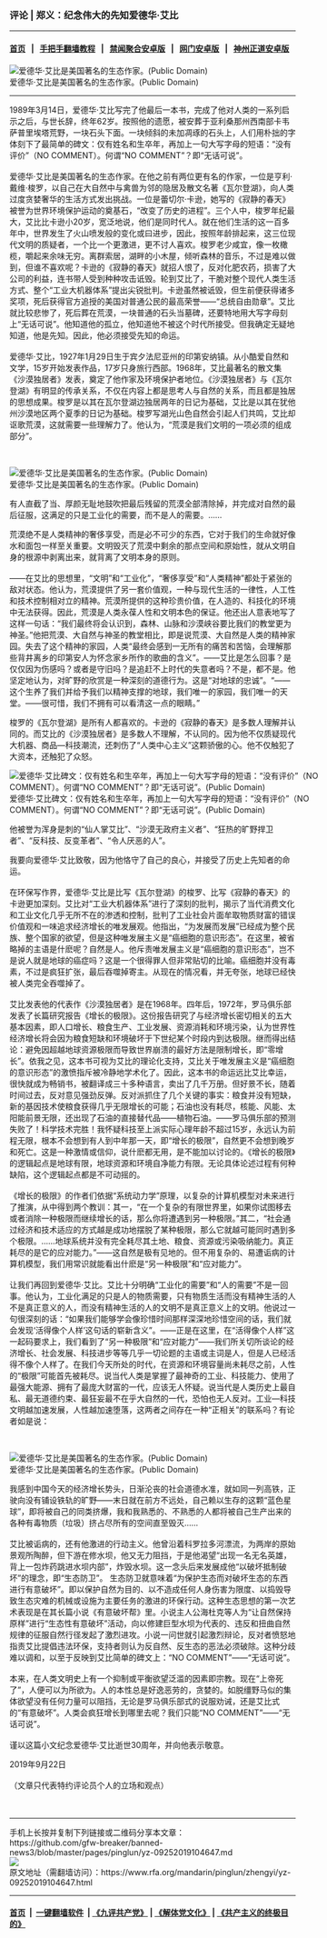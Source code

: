 ### 评论 | 郑义：纪念伟大的先知爱德华·艾比
------------------------

#### [首页](https://github.com/gfw-breaker/banned-news3/blob/master/README.md) &nbsp;&nbsp;|&nbsp;&nbsp; [手把手翻墙教程](https://github.com/gfw-breaker/guides/wiki) &nbsp;&nbsp;|&nbsp;&nbsp; [禁闻聚合安卓版](https://github.com/gfw-breaker/bn-android) &nbsp;&nbsp;|&nbsp;&nbsp; [网门安卓版](https://github.com/oGate2/oGate) &nbsp;&nbsp;|&nbsp;&nbsp; [神州正道安卓版](https://github.com/SzzdOgate/update) 



<div id="headerimg">
 <img alt="爱德华·艾比是美国著名的生态作家。(Public Domain)" src="https://www.rfa.org/mandarin/pinglun/zhengyi/yz-09252019104647.html/11.jpg/@@images/5a75d4da-82da-46ef-9b91-593bbe7fa0d7.jpeg" title="爱德华·艾比是美国著名的生态作家。(Public Domain)"/>
 <div id="headerimgcontents">
  <div id="headerimgcaption">
   <span>
    爱德华·艾比是美国著名的生态作家。(Public Domain)
   </span>
   <!-- zoomattribute -->
  </div>
  <!-- headerimgcaption -->
 </div>
 <!-- headerimagecontents -->
</div>

<hr/>
<div id="storytext">
 <div>
  <div class="slot_header">
  </div>
 </div>
 <p>
  1989年3月14日，爱德华·艾比写完了他最后一本书，完成了他对人类的一系列启示之后，与世长辞，终年62岁。按照他的遗愿，被安葬于亚利桑那州西南部卡韦萨普里埃塔荒野，一块石头下面。一块倾斜的未加凋琢的石头上，人们用朴拙的字体刻下了最简单的碑文：仅有姓名和生卒年，再加上一句大写字母的短语：“没有评价”（NO COMMENT）。何谓“NO COMMENT”？即“无话可说”。
  <br/>
  <br/>
  爱德华·艾比是美国著名的生态作家。在他之前有两位更有名的作家，一位是亨利·戴维·梭罗，以自己在大自然中与禽兽为邻的隐居及散文名著《瓦尔登湖》，向人类过度贪婪奢华的生活方式发出挑战。一位是蕾切尔·卡逊，她写的《寂静的春天》被誉为世界环境保护运动的奠基石，“改变了历史的进程”。三个人中，梭罗年纪最大，艾比比卡逊小20岁，宽泛地说，他们是同时代人。就在他们生活的这一百多年中，世界发生了火山喷发般的变化或曰进步，因此，按照年龄排起来，这三位现代文明的质疑者，一个比一个更激进，更不讨人喜欢。梭罗老少咸宜，像一枚橄榄，嚼起来余味无穷。离群索居，湖畔的小木屋，倾听森林的音乐，不过是难以做到，但谁不喜欢呢？卡逊的《寂静的春天》就招人恨了，反对化肥农药，损害了大公司的利益，连书带人受到种种攻击诋毁。轮到艾比了，干脆对整个现代人类生活方式、整个“工业大机器体系”提出尖锐批判。卡逊虽然被诋毁，但生前便获得诸多奖项，死后获得官方追授的美国对普通公民的最高荣誉——“总统自由勋章”。艾比就比较悲惨了，死后葬在荒漠，一块普通的石头当墓碑，还要特地用大写字母刻上“无话可说”。他知道他的孤立，他知道他不被这个时代所接受。但我确定无疑地知道，他是先知。因此，他必须接受先知的命运。
  <br/>
  <br/>
  爱德华·艾比，1927年1月29日生于宾夕法尼亚州的印第安纳镇。从小酷爱自然和文学，15岁开始发表作品，17岁只身旅行西部。1968年，艾比最著名的散文集《沙漠独居者》发表，奠定了他作家及环境保护者地位。《沙漠独居者》与《瓦尔登湖》有明显的传承关系，不仅在内容上都是思考人与自然的关系，而且都是独居的思想成果。梭罗是以其在瓦尔登湖边独居两年的日记为基础，艾比是以其在犹他州沙漠地区两个夏季的日记为基础。梭罗写湖光山色自然会引起人们共鸣，艾比却讴歌荒漠，这就需要一些理解力了。他认为，“荒漠是我们文明的一项必须的组成部分”。
 </p>
 <p>
  <br/>
  <div class="image-inline captioned" style="width:670px;">
   <div style="width:670px;">
    <img alt="爱德华·艾比是美国著名的生态作家。(Public Domain)" src="https://www.rfa.org/mandarin/pinglun/zhengyi/yz-09252019104647.html/ed5-670x381.jpg" title="爱德华·艾比是美国著名的生态作家。(Public Domain)"/>
   </div>
   <div class="image-caption">
    <span style="width:670px;">
     爱德华·艾比是美国著名的生态作家。(Public Domain)
    </span>
    <span class="copyright">
    </span>
   </div>
  </div>
 </p>
 <p>
  有人直截了当、厚颜无耻地鼓吹把最后残留的荒漠全部清除掉，并完成对自然的最后征服，这满足的只是工业化的需要，而不是人的需要。……
 </p>
 <p>
  荒漠绝不是人类精神的奢侈享受，而是必不可少的东西，它对于我们的生命就好像水和面包一样至关重要。文明毁灭了荒漠中剩余的那点空间和原始性，就从文明自身的根源中剥离出来，就背离了文明本身的原则。
  <br/>
  <br/>
  ——在艾比的思想里，“文明”和“工业化”，“奢侈享受”和“人类精神”都处于紧张的敌对状态。他认为，荒漠提供了另一套价值观，一种与现代生活的一律性，人工性和技术控制相对立的精神。荒漠所提供的这种珍贵价值，在人造的、科技化的环境中无法获得。因此，荒漠是人类永葆人性和文明本色的保证。他还出人意表地写了这样一句话：“我们最终将会认识到，森林、山脉和沙漠峡谷要比我们的教堂更为神圣。”他把荒漠、大自然与神圣的教堂相比，即是说荒漠、大自然是人类的精神家园。失去了这个精神的家园，人类“最终会感到一无所有的痛苦和苦恼，会理解那些背井离乡的印第安人为怀念家乡所作的歌曲的含义”。——艾比是怎么回事？是仅仅因为伤感吗？或者是守旧吗？是追赶不上时代的失意者吗？不是，都不是。他坚定地认为，对旷野的欣赏是一种深刻的道德行为。这是“对地球的忠诚”。“——这个生养了我们并给予我们以精神支撑的地球，我们唯一的家园，我们唯一的天堂。——很可惜，我们不拥有可以看清这一点的眼睛。”
 </p>
 <p>
  梭罗的《瓦尔登湖》是所有人都喜欢的。卡逊的《寂静的春天》是多数人理解并认同的。而艾比的《沙漠独居者》是多数人不理解，不认同的。因为他不仅质疑现代大机器、商品—科技潮流，还刺伤了“人类中心主义”这颗骄傲的心。他不仅触犯了大资本，还触犯了众怒。
 </p>
 <p>
  <div class="image-inline captioned" style="width:622px;">
   <div style="width:622px;">
    <img alt="爱德华·艾比碑文：仅有姓名和生卒年，再加上一句大写字母的短语：“没有评价”（NO COMMENT）。何谓“NO COMMENT”？即“无话可说”。(Public Domain)" src="https://www.rfa.org/mandarin/pinglun/zhengyi/yz-09252019104647.html/33.jpg" title="爱德华·艾比碑文：仅有姓名和生卒年，再加上一句大写字母的短语：“没有评价”（NO COMMENT）。何谓“NO COMMENT”？即“无话可说”。(Public Domain)"/>
   </div>
   <div class="image-caption">
    <span style="width:622px;">
     爱德华·艾比碑文：仅有姓名和生卒年，再加上一句大写字母的短语：“没有评价”（NO COMMENT）。何谓“NO COMMENT”？即“无话可说”。(Public Domain)
    </span>
    <span class="copyright">
    </span>
   </div>
  </div>
 </p>
 <p>
  他被誉为浑身是刺的“仙人掌艾比”、“沙漠无政府主义者”、“狂热的旷野捍卫者”、“反科技、反变革者”、“令人厌恶的人”。
 </p>
 <p>
  我要向爱德华·艾比致敬，因为他恪守了自己的良心，并接受了历史上先知者的命运。
  <br/>
  <br/>
  在环保写作界，爱德华·艾比是比写《瓦尔登湖》的梭罗、比写《寂静的春天》的卡逊更加深刻。艾比对“工业大机器体系”进行了深刻的批判，揭示了当代消费文化和工业文化几乎无所不在的渗透和控制，批判了工业社会片面牟取物质财富的错误价值观和一味追求经济增长的唯发展观。他指出，“为发展而发展”已经成为整个民族、整个国家的欲望，但是这种唯发展主义是“癌细胞的意识形态”。在这里，被省略掉的主语是什麽呢？自然是人。他斥责唯发展主义是“癌细胞的意识形态”，岂不是说人就是地球的癌症吗？这是一个很得罪人但非常贴切的比喻。癌细胞并没有毒素，不过是疯狂扩张，最后吞噬掉寄主。从现在的情况看，并无夸张，地球已经快被人类完全吞噬掉了。
  <br/>
  <br/>
  艾比发表他的代表作《沙漠独居者》是在1968年。四年后，1972年，罗马俱乐部发表了长篇研究报告《增长的极限》。这份报告研究了与经济增长密切相关的五大基本因素，即人口增长、粮食生产、工业发展、资源消耗和环境污染，认为世界性经济增长将会因为粮食短缺和环境破坏于下世纪某个时段内到达极限。继而得出结论：避免因超越地球资源极限而导致世界崩溃的最好方法是限制增长，即“零增长”。依我之见，这本书可视为艾比的理论化支持，艾比关于唯发展主义是“癌细胞的意识形态”的激愤指斥被冷静地学术化了。因此，这本书的命运远比艾比幸运，很快就成为畅销书，被翻译成三十多种语言，卖出了几千万册。但好景不长，随着时间过去，反对意见强劲反弹。反对派抓住了几个关键的事实：粮食并没有短缺，新的基因技术使粮食获得几乎无限增长的可能；石油也没有耗尽，核能、风能、太阳能前景无限，还出现了石油的直接替代品——植物石油。——罗马俱乐部的预测失败了！科学技术完胜！我怀疑科技至上派实际心理年龄不超过15岁，永远认为前程无限，根本不会想到有人到中年那一天，即“增长的极限”，自然更不会想到晚岁和死亡。这是一种激情或信仰，说什麽都无用，是不能加以讨论的。《增长的极限》的逻辑起点是地球有限，地球资源和环境自净能力有限。无论具体论述过程有何种缺陷，这个逻辑起点都是不可动摇的。
  <br/>
  <br/>
  《增长的极限》的作者们依据“系统动力学”原理，以复杂的计算机模型对未来进行了推演，从中得到两个教训：其一，“在一个复杂的有限世界里，如果你试图移去或者消除一种极限而继续增长的话，那么你将遭遇到另一种极限。”其二，“社会通过经济和技术适应的方式越是成功地摆脱了某种极限，那么它就越可能同时遇到多个极限。……地球系统并没有完全耗尽其土地、粮食、资源或污染吸纳能力。真正耗尽的是它的应对能力。”——这自然是极有见地的。但不用复杂的、易遭诟病的计算机模型，我们用常识就能看出什麽是“另一种极限”和“应对能力”。
  <br/>
  <br/>
  让我们再回到爱德华·艾比。艾比十分明确“工业化的需要”和“人的需要”不是一回事。他认为，工业化满足的只是人的物质需要，只有物质生活而没有精神生活的人不是真正意义的人，而没有精神生活的人的文明不是真正意义上的文明。他说过一句很深刻的话：“如果我们能够学会像珍惜时间那样深深地珍惜空间的话，我们就会发现‘活得像个人样’这句话的崭新含义”。——正是在这里，在“活得像个人样”这一起码要求上，我们看到了“另一种极限”和“应对能力”——我们所关切所谈论的经济增长、社会发展、科技进步等等几乎一切论题的主语或主词是人，但是人已经活得不像个人样了。在我们今天所处的时代，在资源和环境容量尚未耗尽之前，人性的“极限”可能首先被耗尽。说当代人类是掌握了最神奇的工业、科技能力、使用了最强大能源、拥有了最庞大财富的一代，应该无人怀疑。说当代是人类历史上最自私、最无道德约束、最狂妄最不在乎大自然的一代，恐怕也无人反对。工业—科技文明越加速发展，人性越加速堕落，这两者之间存在一种“正相关”的联系吗？有论者如是说：
 </p>
 <p>
  <br/>
  <div class="image-inline captioned" style="width:622px;">
   <div style="width:622px;">
    <img alt="爱德华·艾比是美国著名的生态作家。(Public Domain)" src="https://www.rfa.org/mandarin/pinglun/zhengyi/yz-09252019104647.html/22.jpg" title="爱德华·艾比是美国著名的生态作家。(Public Domain)"/>
   </div>
   <div class="image-caption">
    <span style="width:622px;">
     爱德华·艾比是美国著名的生态作家。(Public Domain)
    </span>
    <span class="copyright">
    </span>
   </div>
  </div>
 </p>
 <p>
  我感到中国今天的经济增长势头，日渐沦丧的社会道德水准，就如同一列高铁，正驶向没有铺设铁轨的旷野——末日就在前方不远处，自己赖以生存的这颗“蓝色星球”，即将被自己的同类挤爆，我和我熟悉的、不熟悉的人都将被自己生产出来的各种有毒物质（垃圾）挤占尽所有的空间直至毁灭……
  <br/>
  <br/>
  艾比被诟病的，还有他激进的行动主义。他曾沿着科罗拉多河漂流，为两岸的原始景观所陶醉，但下游在修水坝，他又无力阻挡，于是他渴望“出现一名无名英雄，背上一包炸药跳进水坝内部”，炸毁水坝。这一念头后来发展成他“以破坏抵制破坏”的理念，即“生态防卫”。 生态防卫就意味着“为保护生态而对破坏生态的东西进行有意破坏”。即以保护自然为目的、以不造成任何人身伤害为限度、以捣毁导致生态灾难的机械或设施为主要任务的激进的环保行动。这种生态思想的第一次艺术表现是在其长篇小说《有意破坏帮》里。小说主人公海杜克等人为“让自然保持原样”进行“生态性有意破坏”活动，向以修建巨型水坝为代表的、违反和扭曲自然规律的征服自然行径发起了激烈进攻。小说一问世就引起激烈辩论，反对者愤怒地指责艾比提倡违法环保，支持者则认为反自然、反生态的恶法必须破除。这种分歧难以调和，以至于反映到艾比简单的碑文上：“NO COMMENT”——“无话可说”。
  <br/>
  <br/>
  本来，在人类文明史上有一个抑制或平衡欲望泛滥的因素即宗教。现在“上帝死了”，人便可以为所欲为。人的本性总是好逸恶劳的，贪婪的。如脱缰野马似的集体欲望没有任何力量可以阻挡，无论是罗马俱乐部式的说服劝诫，还是艾比式的“有意破坏”。人类会疯狂增长到哪里去呢？我们只能“NO COMMENT”——“无话可说”。
  <br/>
  <br/>
  谨以这篇小文纪念爱德华·艾比逝世30周年，并向他表示敬意。
 </p>
 <p>
  2019年9月22日
  <br/>
  <br/>
  （文章只代表特约评论员个人的立场和观点）
  <br/>
  <br/>
  <br/>
 </p>
</div>

<hr/>
手机上长按并复制下列链接或二维码分享本文章：<br/>
https://github.com/gfw-breaker/banned-news3/blob/master/pages/pinglun/yz-09252019104647.md <br/>
<a href='https://github.com/gfw-breaker/banned-news3/blob/master/pages/pinglun/yz-09252019104647.md'><img src='https://github.com/gfw-breaker/banned-news3/blob/master/pages/pinglun/yz-09252019104647.md.png'/></a> <br/>
原文地址（需翻墙访问）：https://www.rfa.org/mandarin/pinglun/zhengyi/yz-09252019104647.html


------------------------
#### [首页](https://github.com/gfw-breaker/banned-news3/blob/master/README.md) &nbsp;|&nbsp; [一键翻墙软件](https://github.com/gfw-breaker/nogfw/blob/master/README.md) &nbsp;| [《九评共产党》](https://github.com/gfw-breaker/9ping.md/blob/master/README.md#九评之一评共产党是什么) | [《解体党文化》](https://github.com/gfw-breaker/jtdwh.md/blob/master/README.md) | [《共产主义的终极目的》](https://github.com/gfw-breaker/gczydzjmd.md/blob/master/README.md)


<img src='http://gfw-breaker.win/banned-news3/pages/pinglun/yz-09252019104647.md' width='0px' height='0px'/>